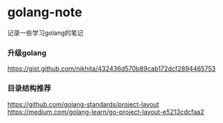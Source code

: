 # golang-note
记录一些学习golang的笔记

### 升级golang
https://gist.github.com/nikhita/432436d570b89cab172dcf2894465753

### 目录结构推荐
https://github.com/golang-standards/project-layout 
https://medium.com/golang-learn/go-project-layout-e5213cdcfaa2
